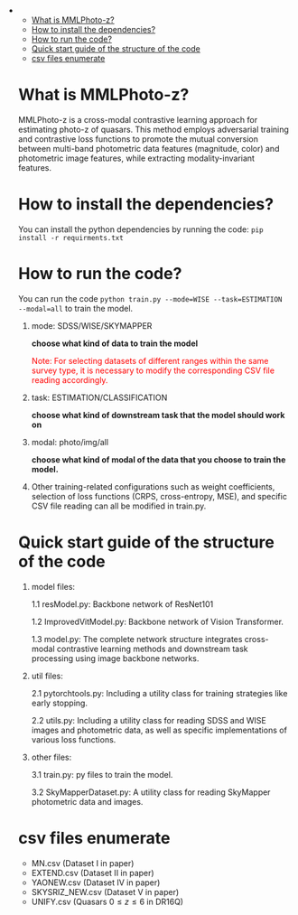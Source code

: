 - <!-- TOC start (generated with https://github.com/derlin/bitdowntoc) -->

  - [What is MMLPhoto-z?](#what-is-mmlphoto-z)
  - [How to install the dependencies?](#how-to-install-the-dependencies)
  - [How to run the code?](#how-to-run-the-code)
  - [Quick start guide of the structure of the code](#quick-start-guide-of-the-structure-of-the-code)
  - [csv files enumerate ](#csv-files-enumerate)

  <!-- TOC end -->

  <!-- TOC --><a name="what-is-mmlphoto-z"></a>
  # What is MMLPhoto-z?

  MMLPhoto-z is a cross-modal contrastive learning approach for estimating photo-z of quasars. This method employs adversarial training and contrastive loss functions to promote the mutual conversion between multi-band photometric data features (magnitude, color) and photometric image features, while extracting modality-invariant features.

  <!-- TOC --><a name="how-to-install-the-dependencies"></a>
  # How to install the dependencies?

  You can install the python dependencies by running the code: `pip install -r requirments.txt`

  <!-- TOC --><a name="how-to-run-the-code"></a>
  # How to run the code?

  You can run the code `python train.py --mode=WISE --task=ESTIMATION --modal=all` to train the model.

  1. mode: SDSS/WISE/SKYMAPPER 

      **choose what kind of data to train the model**

      <font color='red'> Note: For selecting datasets of different ranges within the same survey type, it is necessary to modify the corresponding CSV file reading accordingly.</font>

     

  2. task: ESTIMATION/CLASSIFICATION

     **choose what kind of downstream task that the model should work on**

  3. modal: photo/img/all

     **choose what kind of modal of the data that you choose to train the model.**

  4. Other training-related configurations such as weight coefficients, selection of loss functions (CRPS, cross-entropy, MSE), and specific CSV file reading can all be modified in train.py.

  <!-- TOC --><a name="quick-start-guide-of-the-structure-of-the-code"></a>
  # Quick start guide of the structure of the code

  1. model files:

     1.1 resModel.py: Backbone network of ResNet101 

     1.2 ImprovedVitModel.py: Backbone network of Vision Transformer.

     1.3 model.py: The complete network structure integrates cross-modal contrastive learning methods and downstream task processing using image backbone networks.

  2. util files:

     2.1 pytorchtools.py: Including a utility class for training strategies like early stopping.

     2.2 utils.py: Including a utility class for reading SDSS and WISE images and photometric data, as well as specific implementations of various loss functions.

  3. other files:

     3.1 train.py: py files to train the model.

     3.2 SkyMapperDataset.py: A utility class for reading SkyMapper photometric data and images.

  <!-- TOC --><a name="csv-files-enumerate"></a>
  # csv files enumerate 

  - MN.csv (Dataset I in paper)
  - EXTEND.csv (Dataset II in paper)
  - YAONEW.csv (Dataset IV in paper)
  - SKYSRIZ_NEW.csv (Dataset V in paper)
  - UNIFY.csv (Quasars $0 \leq z \leq 6$ in DR16Q)

